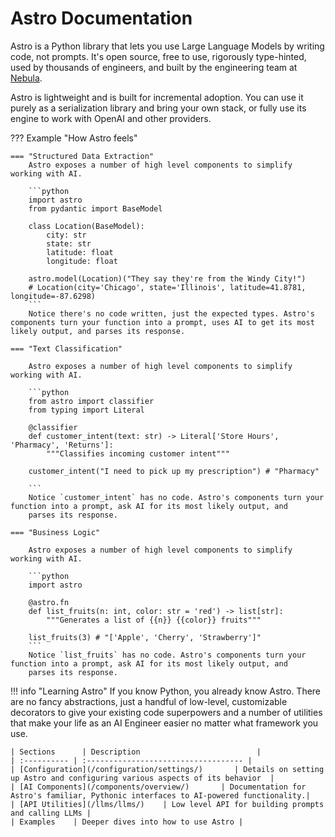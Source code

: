 # Astro Documentation

Astro is a Python library that lets you use Large Language Models by writing code, not prompts. It's open source,
free to use, rigorously type-hinted, used by thousands of engineers, and built by the engineering team at [Nebula](https://nebula.io).

Astro is lightweight and is built for incremental adoption. You can use it purely as a serialization library and bring your own stack,
or fully use its engine to work with OpenAI and other providers. 

??? Example "How Astro feels"

    === "Structured Data Extraction"
        Astro exposes a number of high level components to simplify working with AI. 

        ```python
        import astro
        from pydantic import BaseModel

        class Location(BaseModel):
            city: str
            state: str
            latitude: float
            longitude: float

        astro.model(Location)("They say they're from the Windy City!")
        # Location(city='Chicago', state='Illinois', latitude=41.8781, longitude=-87.6298)
        ```
        Notice there's no code written, just the expected types. Astro's components turn your function into a prompt, uses AI to get its most likely output, and parses its response.
    
    === "Text Classification"
    
        Astro exposes a number of high level components to simplify working with AI. 

        ```python
        from astro import classifier
        from typing import Literal

        @classifier
        def customer_intent(text: str) -> Literal['Store Hours', 'Pharmacy', 'Returns']:
            """Classifies incoming customer intent"""

        customer_intent("I need to pick up my prescription") # "Pharmacy"

        ```
        Notice `customer_intent` has no code. Astro's components turn your function into a prompt, ask AI for its most likely output, and
        parses its response.
    
    === "Business Logic"

        Astro exposes a number of high level components to simplify working with AI. 

        ```python
        import astro

        @astro.fn
        def list_fruits(n: int, color: str = 'red') -> list[str]:
            """Generates a list of {{n}} {{color}} fruits"""

        list_fruits(3) # "['Apple', 'Cherry', 'Strawberry']"
        ```
        Notice `list_fruits` has no code. Astro's components turn your function into a prompt, ask AI for its most likely output, and
        parses its response.

!!! info "Learning Astro"
    If you know Python, you already know Astro. There are no fancy abstractions, just a handful of low-level, customizable decorators 
    to give your existing code superpowers and a number of utilities that make your life as an AI Engineer easier no matter
    what framework you use. 

    | Sections      | Description                          |
    | :---------- | :----------------------------------- |
    | [Configuration](/configuration/settings/)       | Details on setting up Astro and configuring various aspects of its behavior  |
    | [AI Components](/components/overview/)       | Documentation for Astro's familiar, Pythonic interfaces to AI-powered functionality.|
    | [API Utilities](/llms/llms/)    | Low level API for building prompts and calling LLMs |
    | Examples    | Deeper dives into how to use Astro |